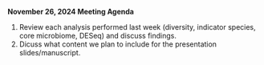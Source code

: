 **November 26, 2024 Meeting Agenda**

1. Review each analysis performed last week (diversity, indicator species, core microbiome, DESeq) and discuss findings.
2. Dicuss what content we plan to include for the presentation slides/manuscript.
